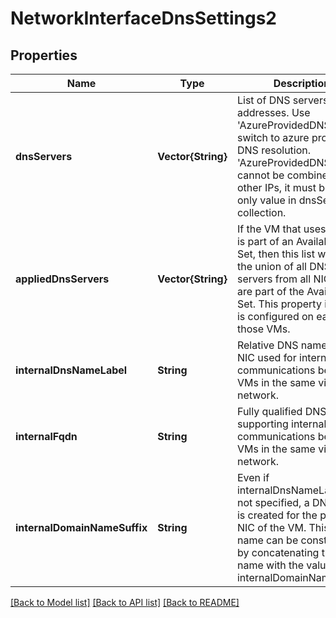 # NetworkInterfaceDnsSettings2


## Properties
Name | Type | Description | Notes
------------ | ------------- | ------------- | -------------
**dnsServers** | **Vector{String}** | List of DNS servers IP addresses. Use &#39;AzureProvidedDNS&#39; to switch to azure provided DNS resolution. &#39;AzureProvidedDNS&#39; value cannot be combined with other IPs, it must be the only value in dnsServers collection. | [optional] [default to nothing]
**appliedDnsServers** | **Vector{String}** | If the VM that uses this NIC is part of an Availability Set, then this list will have the union of all DNS servers from all NICs that are part of the Availability Set. This property is what is configured on each of those VMs. | [optional] [readonly] [default to nothing]
**internalDnsNameLabel** | **String** | Relative DNS name for this NIC used for internal communications between VMs in the same virtual network. | [optional] [default to nothing]
**internalFqdn** | **String** | Fully qualified DNS name supporting internal communications between VMs in the same virtual network. | [optional] [readonly] [default to nothing]
**internalDomainNameSuffix** | **String** | Even if internalDnsNameLabel is not specified, a DNS entry is created for the primary NIC of the VM. This DNS name can be constructed by concatenating the VM name with the value of internalDomainNameSuffix. | [optional] [readonly] [default to nothing]


[[Back to Model list]](../README.md#models) [[Back to API list]](../README.md#api-endpoints) [[Back to README]](../README.md)


